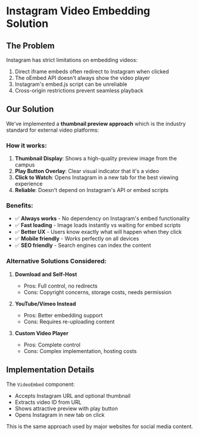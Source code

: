 # Instagram Video Embedding Solution

## The Problem
Instagram has strict limitations on embedding videos:
1. Direct iframe embeds often redirect to Instagram when clicked
2. The oEmbed API doesn't always show the video player
3. Instagram's embed.js script can be unreliable
4. Cross-origin restrictions prevent seamless playback

## Our Solution
We've implemented a **thumbnail preview approach** which is the industry standard for external video platforms:

### How it works:
1. **Thumbnail Display**: Shows a high-quality preview image from the campus
2. **Play Button Overlay**: Clear visual indicator that it's a video
3. **Click to Watch**: Opens Instagram in a new tab for the best viewing experience
4. **Reliable**: Doesn't depend on Instagram's API or embed scripts

### Benefits:
- ✅ **Always works** - No dependency on Instagram's embed functionality
- ✅ **Fast loading** - Image loads instantly vs waiting for embed scripts
- ✅ **Better UX** - Users know exactly what will happen when they click
- ✅ **Mobile friendly** - Works perfectly on all devices
- ✅ **SEO friendly** - Search engines can index the content

### Alternative Solutions Considered:

1. **Download and Self-Host**
   - Pros: Full control, no redirects
   - Cons: Copyright concerns, storage costs, needs permission

2. **YouTube/Vimeo Instead**
   - Pros: Better embedding support
   - Cons: Requires re-uploading content

3. **Custom Video Player**
   - Pros: Complete control
   - Cons: Complex implementation, hosting costs

## Implementation Details

The `VideoEmbed` component:
- Accepts Instagram URL and optional thumbnail
- Extracts video ID from URL
- Shows attractive preview with play button
- Opens Instagram in new tab on click

This is the same approach used by major websites for social media content.